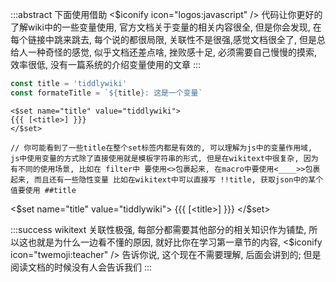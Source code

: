 :::abstract
下面使用借助 <$iconify icon="logos:javascript" /> 代码让你更好的了解wiki中的一些变量使用, 官方文档关于变量的相关内容很全, 但是你会发现, 在每个链接中跳来跳去, 每个说的都很局限, 关联性不是很强,感觉文档很全了, 但是总给人一种奇怪的感觉, 似乎文档还差点啥, 挫败感十足, 必须需要自己慢慢的摸索, 效率很低, 没有一篇系统的介绍变量使用的文章
:::

```js
const title = 'tiddlywiki'
const formateTitle = `${title}: 这是一个变量`
```

```wikitext
<$set name="title" value="tiddlywiki">
{{{ [<title>] }}}
</$set>

// 你可能看到了一些title在整个set标签内都是有效的, 可以理解为js中的变量作用域, js中使用变量的方式除了直接使用就是模板字符串的形式, 但是在wikitext中很复杂, 因为有不同的使用场景, 比如在 filter中 要使用<>包裹起来, 在macro中要使用<____>>包裹起来, 而且还有一些隐性变量 比如在wikitext中可以直接写 !!title, 获取json中的某个值要使用 ##title
```

<$set name="title" value="tiddlywiki">
{{{ [<title>] }}}
</$set>

:::success
wikitext 关联性极强, 每部分都需要其他部分的相关知识作为铺垫, 所以这也就是为什么一边看不懂的原因, 就好比你在学习第一章节的内容,  <$iconify icon="twemoji:teacher" /> 告诉你说, 这个现在不需要理解, 后面会讲到的; 但是阅读文档的时候没有人会告诉我们
:::